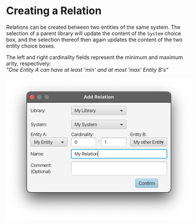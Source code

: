 # Creating a Relation

Relations can be created between two entities of the same system.
The selection of a parent library will update the content of the `System` choice box,
and the selection thereof then again updates the content of the two entity choice boxes. 

The left and right cardinality fields represent the minimum and maximum arity, respectively:  
*"One Entity A can have at least 'min' and at most 'max' Entity B's"*

![Add Relation dialog window](images/addRelation.png)